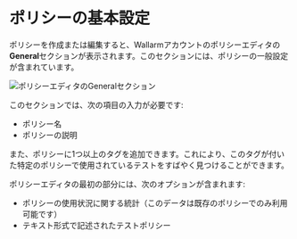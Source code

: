 [img-tab-general]:        ../../../images/fast/operations/common/test-policy/policy-editor/tab-general.png

# ポリシーの基本設定

ポリシーを作成または編集すると、Wallarmアカウントのポリシーエディタの**General**セクションが表示されます。このセクションには、ポリシーの一般設定が含まれています。

![ポリシーエディタのGeneralセクション][img-tab-general]

このセクションでは、次の項目の入力が必要です:

* ポリシー名
* ポリシーの説明

また、ポリシーに1つ以上のタグを追加できます。これにより、このタグが付いた特定のポリシーで使用されているテストをすばやく見つけることができます。

ポリシーエディタの最初の部分には、次のオプションが含まれます:

* ポリシーの使用状況に関する統計（このデータは既存のポリシーでのみ利用可能です）
* テキスト形式で記述されたテストポリシー